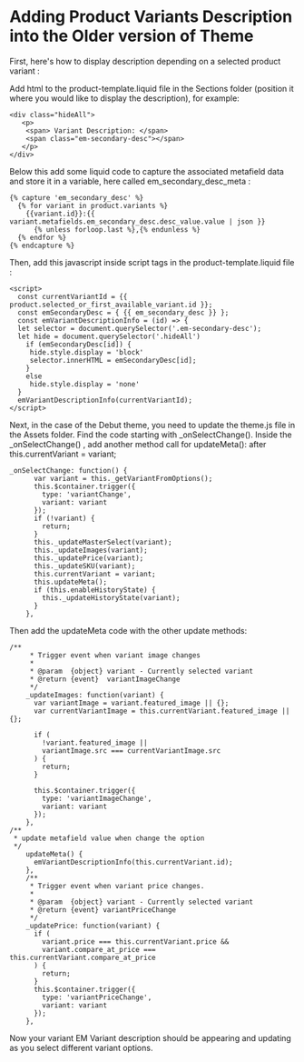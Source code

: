 # Adding Product Variants Description into the Older version of Theme

First, here's how to display description depending on a selected product variant :

Add html to the product-template.liquid file in the Sections folder (position it where you would like to display the description), for example: 

```
<div class="hideAll">
   <p>
    <span> Variant Description: </span>
    <span class="em-secondary-desc"></span>
   </p>
</div>
```
Below this add some liquid code to capture the associated metafield data and store it in a variable, here called em_secondary_desc_meta :

```
{% capture 'em_secondary_desc' %}
  {% for variant in product.variants %}
    {{variant.id}}:{{ variant.metafields.em_secondary_desc.desc_value.value | json }}
      {% unless forloop.last %},{% endunless %}
  {% endfor %}
{% endcapture %}
```

Then, add this javascript inside script tags in the product-template.liquid file :

```
<script>
  const currentVariantId = {{ product.selected_or_first_available_variant.id }};
  const emSecondaryDesc = { {{ em_secondary_desc }} };
  const emVariantDescriptionInfo = (id) => {
  let selector = document.querySelector('.em-secondary-desc');
  let hide = document.querySelector('.hideAll')
    if (emSecondaryDesc[id]) {
     hide.style.display = 'block'
     selector.innerHTML = emSecondaryDesc[id];
    }
    else
     hide.style.display = 'none'
  }
  emVariantDescriptionInfo(currentVariantId);
</script>

```

Next, in the case of the Debut theme, you need to update the theme.js file in the Assets folder. Find the code starting with _onSelectChange(). Inside the _onSelectChange() , add another method call for updateMeta(): after this.currentVariant = variant;

```
_onSelectChange: function() {
      var variant = this._getVariantFromOptions();
      this.$container.trigger({
        type: 'variantChange',
        variant: variant
      });
      if (!variant) {
        return;
      }
      this._updateMasterSelect(variant);
      this._updateImages(variant);
      this._updatePrice(variant);
      this._updateSKU(variant);
      this.currentVariant = variant;
      this.updateMeta();
      if (this.enableHistoryState) {
        this._updateHistoryState(variant);
      }
    },
```

Then add the updateMeta code with the other update methods:

```
/**
     * Trigger event when variant image changes
     *
     * @param  {object} variant - Currently selected variant
     * @return {event}  variantImageChange
     */
    _updateImages: function(variant) {
      var variantImage = variant.featured_image || {};
      var currentVariantImage = this.currentVariant.featured_image || {};

      if (
        !variant.featured_image ||
        variantImage.src === currentVariantImage.src
      ) {
        return;
      }

      this.$container.trigger({
        type: 'variantImageChange',
        variant: variant
      });
    },
/**
 * update metafield value when change the option
 */
    updateMeta() {
      emVariantDescriptionInfo(this.currentVariant.id);
    },
    /**
     * Trigger event when variant price changes.
     *
     * @param  {object} variant - Currently selected variant
     * @return {event} variantPriceChange
     */
    _updatePrice: function(variant) {
      if (
        variant.price === this.currentVariant.price &&
        variant.compare_at_price === this.currentVariant.compare_at_price
      ) {
        return;
      }
      this.$container.trigger({
        type: 'variantPriceChange',
        variant: variant
      });
    },
```

Now your variant EM Variant description should be appearing and updating as you select different variant options.

